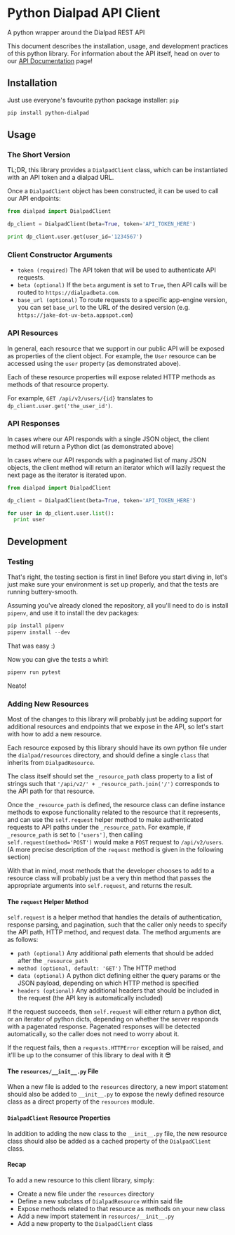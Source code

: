 # Python Dialpad API Client

A python wrapper around the Dialpad REST API

This document describes the installation, usage, and development practices of this python library.
For information about the API itself, head on over to our
[API Documentation](https://www.dialpad.com/developers/docs/) page!


## Installation

Just use everyone's favourite python package installer: `pip`

```bash
pip install python-dialpad
```

## Usage

### The Short Version

TL;DR, this library provides a `DialpadClient` class, which can be instantiated with an API token
and a dialpad URL.

Once a `DialpadClient` object has been constructed, it can be used to call our API endpoints:

```python
from dialpad import DialpadClient

dp_client = DialpadClient(beta=True, token='API_TOKEN_HERE')

print dp_client.user.get(user_id='1234567')
```

### Client Constructor Arguments

- `token (required)` The API token that will be used to authenticate API requests.
- `beta (optional)` If the `beta` argument is set to `True`, then API calls will be
  routed to `https://dialpadbeta.com`.
- `base_url (optional)` To route requests to a specific app-engine version, you can set `base_url`
  to the URL of the desired version (e.g. `https://jake-dot-uv-beta.appspot.com`)


### API Resources

In general, each resource that we support in our public API will be exposed as properties of the
client object. For example, the `User` resource can be accessed using the `user` property (as
demonstrated above).

Each of these resource properties will expose related HTTP methods as methods of that resource
property.

For example, `GET /api/v2/users/{id}` translates to `dp_client.user.get('the_user_id')`.


### API Responses

In cases where our API responds with a single JSON object, the client method will return a Python
dict (as demonstrated above)

In cases where our API responds with a paginated list of many JSON objects, the client method will
return an iterator which will lazily request the next page as the iterator is iterated upon.

```python
from dialpad import DialpadClient

dp_client = DialpadClient(beta=True, token='API_TOKEN_HERE')

for user in dp_client.user.list():
  print user
```


## Development

### Testing

That's right, the testing section is first in line! Before you start diving in, let's just make sure
your environment is set up properly, and that the tests are running buttery-smooth.

Assuming you've already cloned the repository, all you'll need to do is install `pipenv`, and use
it to install the dev packages:

```python
pip install pipenv
pipenv install --dev
```

That was easy :)

Now you can give the tests a whirl:

```python
pipenv run pytest
```

Neato!

### Adding New Resources

Most of the changes to this library will probably just be adding support for additional resources
and endpoints that we expose in the API, so let's start with how to add a new resource.

Each resource exposed by this library should have its own python file under the `dialpad/resources`
directory, and should define a single `class` that inherits from `DialpadResource`.

The class itself should set the `_resource_path` class property to a list of strings such
that `'/api/v2/' + _resource_path.join('/')` corresponds to the API path for that resource.

Once the `_resource_path` is defined, the resource class can define instance methods to expose
functionality related to the resource that it represents, and can use the `self.request` helper
method to make authenticated requests to API paths under the `_resource_path`. For example,
if `_resource_path` is set to `['users']`, then calling `self.request(method='POST')` would make
a `POST` request to `/api/v2/users`. (A more precise description of the `request` method is given
in the following section)

With that in mind, most methods that the developer chooses to add to a resource class will probably
just be a very thin method that passes the appropriate arguments into `self.request`, and returns
the result.


#### The `request` Helper Method

`self.request` is a helper method that handles the details of authentication, response parsing, and
pagination, such that the caller only needs to specify the API path, HTTP method, and request data.
The method arguments are as follows:

- `path (optional)` Any additional path elements that should be added after the `_resource_path`
- `method (optional, default: 'GET')` The HTTP method
- `data (optional)` A python dict defining either the query params or the JSON payload, depending on
  which HTTP method is specified
- `headers (optional)` Any additional headers that should be included in the request (the API key
  is automatically included)

If the request succeeds, then `self.request` will either return a python dict, or an iterator of
python dicts, depending on whether the server responds with a pagenated response. Pagenated
responses will be detected automatically, so the caller does not need to worry about it.

If the request fails, then a `requests.HTTPError` exception will be raised, and it'll be up to the
consumer of this library to deal with it 😎


#### The `resources/__init__.py` File

When a new file is added to the `resources` directory, a new import statement should also be added
to `__init__.py` to expose the newly defined resource class as a direct property of the `resources`
module.


#### `DialpadClient` Resource Properties

In addition to adding the new class to the `__init__.py` file, the new resource class should also
be added as a cached property of the `DialpadClient` class.


#### Recap

To add a new resource to this client library, simply:
- Create a new file under the `resources` directory
- Define a new subclass of `DialpadResource` within said file
- Expose methods related to that resource as methods on your new class
- Add a new import statement in `resources/__init__.py`
- Add a new property to the `DialpadClient` class

